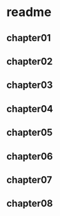 # readme

## chapter01

## chapter02

## chapter03

## chapter04

## chapter05

## chapter06

## chapter07

## chapter08
